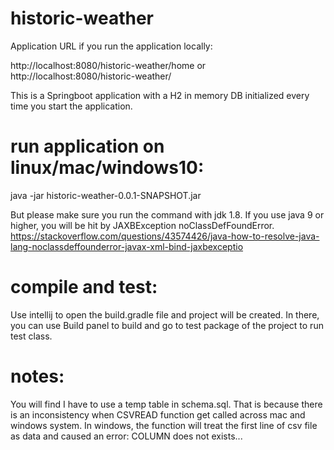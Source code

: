 # historic-weather

Application URL if you run the application locally:

http://localhost:8080/historic-weather/home
or
http://localhost:8080/historic-weather/

This is a Springboot application with a H2 in memory DB initialized every time you start the application.

# run application on linux/mac/windows10:

java -jar historic-weather-0.0.1-SNAPSHOT.jar

But please make sure you run the command with jdk 1.8. If you use java 9 or higher, you will be hit by JAXBException noClassDefFoundError.
https://stackoverflow.com/questions/43574426/java-how-to-resolve-java-lang-noclassdeffounderror-javax-xml-bind-jaxbexceptio

# compile and test:

Use intellij to open the build.gradle file and project will be created. In there, you can use Build panel to build and go to test package of the project to run test class.

# notes:

You will find I have to use a temp table in schema.sql. That is because there is an inconsistency when CSVREAD function get called across mac and windows system.
In windows, the function will treat the first line of csv file as data and caused an error: COLUMN does not exists...
